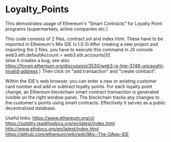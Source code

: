 # Loyalty_Points

This demostrates usage of Ethereum's "Smart Contracts" for Loyalty Point programs (supermarkets, airline companies etc.)


This code consists of 2 files, contract.sol and index.html.
These have to be imported in Ethereum's Mix IDE (v.1.0.3)
After creating a new project and importing the 2 files, you have to execute this command in JS console
web3.eth.defaultAccount = web3.eth.accounts[0] 	
(else it creates a bug, see also https://forum.ethereum.org/discussion/3530/web3-js-line-3748-uncaught-invalid-address )
Then click on "add transaction" and "create contract".

Within the IDE's web browser, you can enter a new or existing customer card number and add or subtract loyalty points.
For each loyalty point change, an Ethereum blockchain smart contract transaction is generated (visible on the right window pane).
The blockchain tracks any changes to the customer's points using smart contracts. Effectively it serves as a public decentralized database.


Useful links:
https://www.ethereum.org/cli
https://solidity.readthedocs.org/en/latest/index.html
http://www.ethdocs.org/en/latest/index.html
https://github.com/ethereum/wiki/wiki/Mix:-The-DApp-IDE



